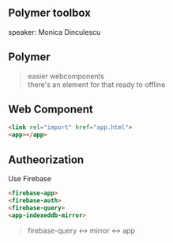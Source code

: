 Polymer toolbox
---
speaker: Monica Dinculescu

Polymer
---
> easier webcomponents  
> there's an element for that
> ready to offline

Web Component
---
```html
<link rel="import" href="app.html">
<app></app>
```

Autheorization
---
Use Firebase
```html
<firebase-app>
<firebase-auth>
<firebase-query>
<app-indexeddb-mirror>
```
> firebase-query <-> mirror <-> app
